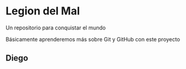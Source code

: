 # Legion del Mal

Un repositorio para conquistar el mundo

Básicamente aprenderemos más sobre Git y GitHub con este proyecto

## Diego

